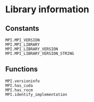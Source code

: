 # Library information

## Constants

```@docs
MPI.MPI_VERSION
MPI.MPI_LIBRARY
MPI.MPI_LIBRARY_VERSION
MPI.MPI_LIBRARY_VERSION_STRING
```

## Functions

```@docs
MPI.versioninfo
MPI.has_cuda
MPI.has_rocm
MPI.identify_implementation
```
